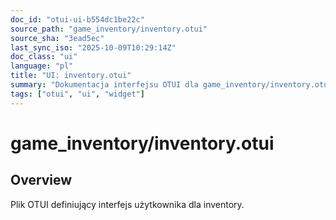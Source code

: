 ```yaml
---
doc_id: "otui-ui-b554dc1be22c"
source_path: "game_inventory/inventory.otui"
source_sha: "3ead5ec"
last_sync_iso: "2025-10-09T10:29:14Z"
doc_class: "ui"
language: "pl"
title: "UI: inventory.otui"
summary: "Dokumentacja interfejsu OTUI dla game_inventory/inventory.otui"
tags: ["otui", "ui", "widget"]
---
```


# game_inventory/inventory.otui

## Overview

Plik OTUI definiujący interfejs użytkownika dla inventory.
